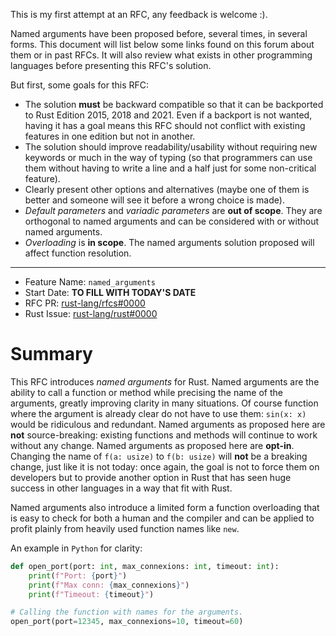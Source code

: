 This is my first attempt at an RFC, any feedback is welcome :).

Named arguments have been proposed before, several times, in several forms. This document will list
below some links found on this forum about them or in past RFCs. It will also review what exists in
other programming languages before presenting this RFC's solution.

But first, some goals for this RFC:

- The solution **must** be backward compatible so that it can be backported to Rust Edition 2015,
  2018 and 2021. Even if a backport is not wanted, having it has a goal means this RFC should not
  conflict with existing features in one edition but not in another.
- The solution should improve readability/usability without requiring new keywords or much in the
  way of typing (so that programmers can use them without having to write a line and a half just for
  some non-critical feature).
- Clearly present other options and alternatives (maybe one of them is better and someone will see
  it before a wrong choice is made).
- _Default parameters_ and _variadic parameters_ are **out of scope**. They are orthogonal to named
  arguments and can be considered with or without named arguments.
- _Overloading_ is **in scope**. The named arguments solution proposed will affect function
  resolution.

---

- Feature Name: `named_arguments`
- Start Date: **TO FILL WITH TODAY'S DATE**
- RFC PR: [rust-lang/rfcs#0000](https://github.com/rust-lang/rfcs/pull/0000)
- Rust Issue: [rust-lang/rust#0000](https://github.com/rust-lang/rust/issues/0000)

# Summary

[summary]: #summary

This RFC introduces _named arguments_ for Rust. Named arguments are the ability to call a function
or method while precising the name of the arguments, greatly improving clarity in many situations.
Of course function where the argument is already clear do not have to use them: `sin(x: x)` would be
ridiculous and redundant. Named arguments as proposed here are **not** source-breaking: existing
functions and methods will continue to work without any change. Named arguments as proposed here are
**opt-in**. Changing the name of `f(a: usize)` to `f(b: usize)` will **not** be a breaking change,
just like it is not today: once again, the goal is not to force them on developers but to provide
another option in Rust that has seen huge success in other languages in a way that fit with Rust.

Named arguments also introduce a limited form a function overloading that is easy to check for both
a human and the compiler and can be applied to profit plainly from heavily used function names like
`new`.

An example in `Python` for clarity:

```python
def open_port(port: int, max_connexions: int, timeout: int):
    print(f"Port: {port}")
    print(f"Max conn: {max_connexions}")
    print(f"Timeout: {timeout}")

# Calling the function with names for the arguments.
open_port(port=12345, max_connexions=10, timeout=60)
```
